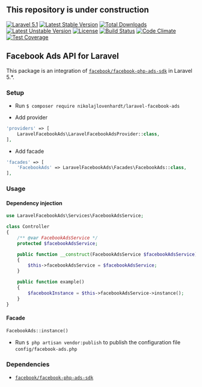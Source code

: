 ## This repository is under construction

[![Laravel 5.1](https://img.shields.io/badge/Laravel-5.1-orange.svg?style=flat-square)](http://laravel.com) [![Latest Stable Version](https://poser.pugx.org/nikolajlovenhardt/laravel-facebook-ads/v/stable)](https://packagist.org/packages/nikolajlovenhardt/laravel-facebook-ads) [![Total Downloads](https://poser.pugx.org/nikolajlovenhardt/laravel-facebook-ads/downloads)](https://packagist.org/packages/nikolajlovenhardt/laravel-facebook-ads) [![Latest Unstable Version](https://poser.pugx.org/nikolajlovenhardt/laravel-facebook-ads/v/unstable)](https://packagist.org/packages/nikolajlovenhardt/laravel-facebook-ads) [![License](https://poser.pugx.org/nikolajlovenhardt/laravel-facebook-ads/license)](https://packagist.org/packages/nikolajlovenhardt/laravel-facebook-ads) [![Build Status](https://travis-ci.org/nikolajlovenhardt/laravel-facebook-ads.svg?branch=master)](https://travis-ci.org/nikolajlovenhardt/laravel-facebook-ads) [![Code Climate](https://codeclimate.com/github/nikolajlovenhardt/laravel-facebook-ads/badges/gpa.svg)](https://codeclimate.com/github/nikolajlovenhardt/laravel-facebook-ads) [![Test Coverage](https://codeclimate.com/github/nikolajlovenhardt/laravel-facebook-ads/badges/coverage.svg)](https://codeclimate.com/github/nikolajlovenhardt/laravel-facebook-ads/coverage)

## Facebook Ads API for Laravel

This package is an integration of [`facebook/facebook-php-ads-sdk`](https://github.com/facebook/facebook-php-ads-sdk) in Laravel 5.*.

### Setup
- Run `$ composer require nikolajlovenhardt/laravel-facebook-ads`

- Add provider
```php
'providers' => [
    LaravelFacebookAds\LaravelFacebookAdsProvider::class,
],
```

- Add facade
```php
'facades' => [
    'FacebookAds' => LaravelFacebookAds\Facades\FacebookAds::class,
],
```

### Usage

#### Dependency injection
```php
use LaravelFacebookAds\Services\FacebookAdsService;

class Controller
{
    /** @var FacebookAdsService */
    protected $facebookAdsService;

    public function __construct(FacebookAdsService $facebookAdsService)
    {
        $this->facebookAdsService = $facebookAdsService;
    }

    public function example()
    {
        $facebookInstance = $this->facebookAdsService->instance();
    }
}
```

#### Facade
```php
FacebookAds::instance()
```

- Run `$ php artisan vendor:publish` to publish the configuration file `config/facebook-ads.php`

### Dependencies
- [`facebook/facebook-php-ads-sdk`](https://github.com/facebook/facebook-php-ads-sdk)